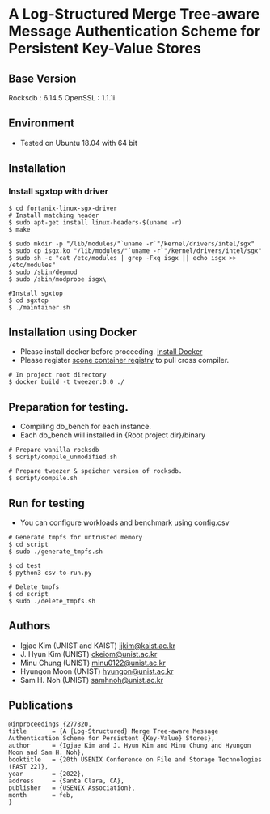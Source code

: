 # A Log-Structured Merge Tree-aware Message Authentication Scheme for Persistent Key-Value Stores

## Base Version
Rocksdb : 6.14.5
OpenSSL : 1.1.1i


## Environment
- Tested on Ubuntu 18.04 with 64 bit

## Installation
### Install sgxtop with driver
~~~{.sh}
$ cd fortanix-linux-sgx-driver
# Install matching header
$ sudo apt-get install linux-headers-$(uname -r)
$ make

$ sudo mkdir -p "/lib/modules/"`uname -r`"/kernel/drivers/intel/sgx"    
$ sudo cp isgx.ko "/lib/modules/"`uname -r`"/kernel/drivers/intel/sgx"    
$ sudo sh -c "cat /etc/modules | grep -Fxq isgx || echo isgx >> /etc/modules"    
$ sudo /sbin/depmod
$ sudo /sbin/modprobe isgx\

#Install sgxtop
$ cd sgxtop
$ ./maintainer.sh
~~~

## Installation using Docker
* Please install docker before proceeding. [Install Docker](https://docs.docker.com/engine/install/ubuntu/)
* Please register [scone container registry](https://sconedocs.github.io/) to pull cross compiler.
~~~{.sh}
# In project root directory
$ docker build -t tweezer:0.0 ./
~~~

## Preparation for testing.
* Compiling db_bench for each instance.
* Each db_bench will installed in \{Root project dir\}/binary
~~~{.sh}
# Prepare vanilla rocksdb
$ script/compile_unmodified.sh

# Prepare tweezer & speicher version of rocksdb.
$ script/compile.sh
~~~

## Run for testing
* You can configure workloads and benchmark using config.csv
~~~{.sh}
# Generate tmpfs for untrusted memory
$ cd script
$ sudo ./generate_tmpfs.sh

$ cd test 
$ python3 csv-to-run.py

# Delete tmpfs
$ cd script
$ sudo ./delete_tmpfs.sh
~~~

## Authors
 - Igjae Kim (UNIST and KAIST) <ijkim@kaist.ac.kr>
 - J. Hyun Kim (UNIST) <ckeiom@unist.ac.kr>
 - Minu Chung (UNIST) <minu0122@unist.ac.kr>
 - Hyungon Moon (UNIST) <hyungon@unist.ac.kr>
 - Sam H. Noh (UNIST) <samhnoh@unist.ac.kr>

## Publications
```
@inproceedings {277820,
title       = {A {Log-Structured} Merge Tree-aware Message Authentication Scheme for Persistent {Key-Value} Stores},
author      = {Igjae Kim and J. Hyun Kim and Minu Chung and Hyungon Moon and Sam H. Noh},
booktitle   = {20th USENIX Conference on File and Storage Technologies (FAST 22)},
year        = {2022},
address     = {Santa Clara, CA},
publisher   = {USENIX Association},
month       = feb,
}
```
